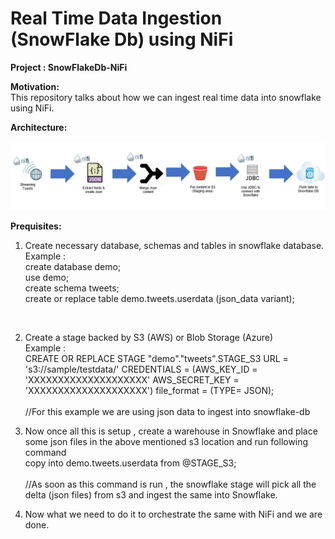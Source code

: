 # Real Time Data Ingestion (SnowFlake Db) using NiFi

<b>Project : SnowFlakeDb-NiFi</b><br/>

<b>Motivation:</b> <br/>
This repository talks about how we can ingest real time data into snowflake using NiFi.

<b>Architecture:</b> <br/>

 ![](architecture.png)

<b>Prequisites:</b> <br/>
1. Create necessary database, schemas and tables in snowflake database.<br/>
Example : <br/>
create database demo;<br/>
use demo;<br/>
create schema tweets;<br/>
create or replace table demo.tweets.userdata (json_data variant);<br/>
<br/>

2. Create a stage backed by S3 (AWS) or Blob Storage (Azure)<br/>
Example : <br/>
CREATE OR REPLACE STAGE "demo"."tweets".STAGE_S3 URL = 's3://sample/testdata/' CREDENTIALS = (AWS_KEY_ID = 'XXXXXXXXXXXXXXXXXXXX' AWS_SECRET_KEY = 'XXXXXXXXXXXXXXXXXXXX') file_format = (TYPE= JSON);<br/><br/>
//For this example we are using json data to ingest into snowflake-db<br/>

3. Now once all this is setup , create a warehouse in Snowflake and place some json files in the above mentioned s3 location and run following command <br/>
copy into demo.tweets.userdata from @STAGE_S3; <br/><br/>
//As soon as this command is run , the snowflake stage will pick all the delta (json files) from s3 and ingest the same into Snowflake.<br/>

4. Now what we need to do it to orchestrate the same with NiFi and we are done.<br/>



